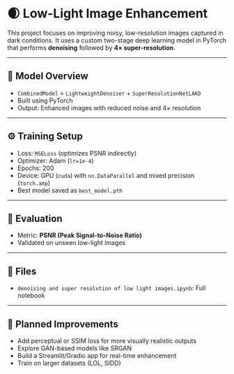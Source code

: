 # 🌒 Low-Light Image Enhancement

This project focuses on improving noisy, low-resolution images captured in dark conditions. It uses a custom two-stage deep learning model in PyTorch that performs **denoising** followed by **4× super-resolution**.

---

## 🧠 Model Overview

- `CombinedModel` = `LightweightDenoiser` + `SuperResolutionNetLAKD`
- Built using PyTorch
- Output: Enhanced images with reduced noise and 4× resolution

---

## ⚙️ Training Setup

- Loss: `MSELoss` (optimizes PSNR indirectly)
- Optimizer: Adam (`lr=1e-4`)
- Epochs: 200
- Device: GPU (`cuda`) with `nn.DataParallel` and mixed precision (`torch.amp`)
- Best model saved as `best_model.pth`

---

## 🧪 Evaluation

- Metric: **PSNR (Peak Signal-to-Noise Ratio)**
- Validated on unseen low-light images

---

## 📁 Files

- `denoising and super resolution of low light images.ipynb`: Full notebook

---

## 🚀 Planned Improvements

- Add perceptual or SSIM loss for more visually realistic outputs
- Explore GAN-based models like SRGAN
- Build a Streamlit/Gradio app for real-time enhancement
- Train on larger datasets (LOL, SIDD)


